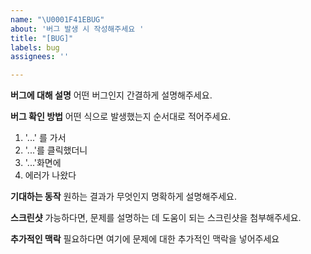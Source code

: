 ```yaml
---
name: "\U0001F41EBUG"
about: '버그 발생 시 작성해주세요 '
title: "[BUG]"
labels: bug
assignees: ''

---
```


**버그에 대해 설명**
어떤 버그인지 간결하게 설명해주세요.

**버그 확인 방법**
어떤 식으로 발생했는지 순서대로 적어주세요.
1. '...' 를 가서
2. '...'를 클릭했더니
3. '...'화면에
4. 에러가 나왔다

**기대하는 동작**
원하는 결과가 무엇인지 명확하게 설명해주세요.

**스크린샷**
가능하다면, 문제를 설명하는 데 도움이 되는 스크린샷을 첨부해주세요.

**추가적인 맥락**
필요하다면 여기에 문제에 대한 추가적인 맥락을 넣어주세요
